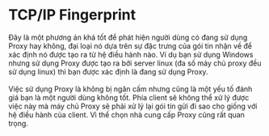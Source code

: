 # TCP/IP Fingerprint

Đây là một phương án khá tốt để phát hiện người dùng có đang sử dụng Proxy hay không, đại loại nó dựa trên sự đặc trưng của gói tin nhận về để xác định nó được tạo ra từ hệ điều hành nào. Ví dụ bạn sử dụng Windows nhưng sử dụng Proxy được tạo ra bởi server linux (đa số máy chủ proxy đều sử dụng linux) thì bạn được xác định là đang sử dụng Proxy. \
\
Việc sử dụng Proxy là không bị ngăn cấm nhưng cũng là một yếu tố đánh giá bạn là một người dùng không tốt. Phía client sẽ không thể xử lý được việc này mà máy chủ Proxy sẽ phải xử lý lại gói tin gửi đi sao cho giống với hệ điều hành của client. Vì thế chọn nhà cung cấp Proxy cũng rất quan trọng.

